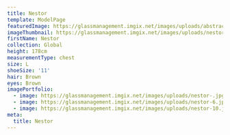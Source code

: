 ```yaml
---
title: Nestor
template: ModelPage
featuredImage: https://glassmanagement.imgix.net/images/uploads/abstract-analog-art-390089.jpg
imageThumbnail: https://glassmanagement.imgix.net/images/uploads/nestor-.jpg
firstName: Nestor
collection: Global
height: 178cm
measurementType: chest
size: L
shoeSize: '11'
hair: Brown
eyes: Brown
imagePortfolio:
  - image: https://glassmanagement.imgix.net/images/uploads/nestor-.jpg
  - image: https://glassmanagement.imgix.net/images/uploads/nestor-6.jpg
  - image: https://glassmanagement.imgix.net/images/uploads/nestor-10.jpg
meta:
  title: Nestor
---
```


